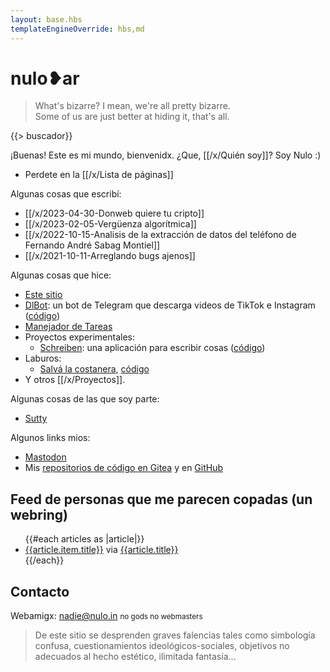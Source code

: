 ```yaml
---
layout: base.hbs
templateEngineOverride: hbs,md
---
```


<h1 class="main-title">nulo❥ar</h1>

> What's bizarre? I mean, we're all pretty bizarre.<br>Some of us are just better at hiding it, that's all.

{{> buscador}}

¡Buenas! Este es mi mundo, bienvenidx. ¿Que, [[/x/Quién soy]]? Soy Nulo :)

-   Perdete en la [[/x/Lista de páginas]]

Algunas cosas que escribí:

-   [[/x/2023-04-30-Donweb quiere tu cripto]]
-   [[/x/2023-02-05-Vergüenza algorítmica]]
-   [[/x/2022-10-15-Analisis de la extracción de datos del teléfono de Fernando André Sabag Montiel]]
-   [[/x/2021-10-11-Arreglando bugs ajenos]]

Algunas cosas que hice:

-   [Este sitio](https://gitea.nulo.in/Nulo/sitio)
-   [DlBot](https://t.me/dlthefourthbot): un bot de Telegram que descarga videos de TikTok e Instagram ([código](https://gitea.nulo.in/Nulo/dlbot4))
-   [Manejador de Tareas](https://tareas.nulo.in)
-   Proyectos experimentales:
    -   [Schreiben](https://beta.schreiben.nulo.ar): una aplicación para escribir cosas ([código](https://gitea.nulo.in/Nulo/schreiben))
-   Laburos:
    -   [Salvá la costanera](https://salva-la-costanera.netlify.app/), [código](https://gitea.nulo.in/Nulo/salva-la-costanera)
-   Y otros [[/x/Proyectos]].

Algunas cosas de las que soy parte:

-   [Sutty](https://sutty.coop.ar/)

Algunos links mios:

-   <a rel="me noopener noreferrer" href="https://todon.eu/@Nulo">Mastodon</a>
-   Mis [repositorios de código en Gitea](https://gitea.nulo.in/Nulo) y en [GitHub](https://github.com/catdevnull)

## Feed de personas que me parecen copadas (un webring)

<ul>
  {{#each articles as |article|}}
    <li class="article">
      <a href="{{relativeLink article.item.link article.baseUrl}}" target="_blank" rel="noopener">{{article.item.title}}</a>
      via
      <a href="{{article.link}}">{{article.title}}</a>
    </li>
  {{/each}}
</ul>

## Contacto

Webamigx: [nadie@nulo.in](mailto:nadie@nulo.in) <small>no gods no webmasters</small>

> De este sitio se desprenden graves falencias tales como simbología confusa, cuestionamientos ideológicos-sociales, objetivos no adecuados al hecho estético, ilimitada fantasía...
